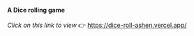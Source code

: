 **A Dice rolling game**
<br><br>
*Click on this link to view* 👉 https://dice-roll-ashen.vercel.app/
